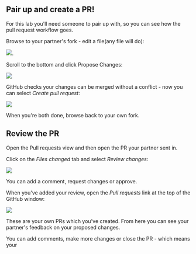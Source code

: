 

## Pair up and create a PR!

For this lab you'll need someone to pair up with, so you can see how the pull request workflow goes.

Browse to your partner's fork - edit a file(any file will do):

![](edit).

Scroll to the bottom and click Propose Changes:

![](propose)


GitHub checks your changes can be merged without a conflict - now you can select _Create pull request_:

![](create-pr)

When you're both done, browse back to your own fork.


## Review the PR

Open the Pull requests view and then open the PR your partner sent in.

Click on the _Files changed_ tab and select _Review changes_:

![](review)

You can add a comment, request changes or approve.

When you've added your review, open the _Pull requests_ link at the top of the GitHub window:

![](PRS)

These are your own PRs which you've created. From here you can see your partner's feedback on your proposed changes.

You can add comments, make more changes or close the PR - which means your 